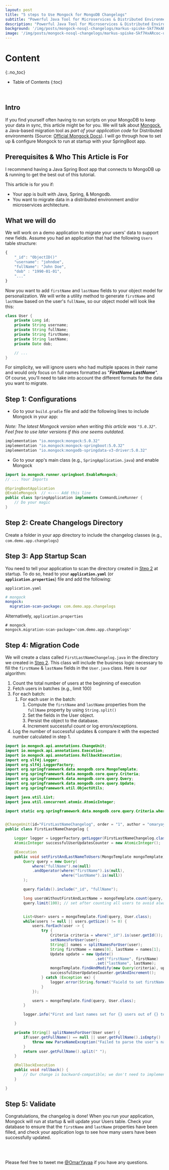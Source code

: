 ```yaml
---
layout: post
title: "5 steps to Use Mongock for MongoDB Changelogs"
subtitle: "Powerful Java Tool for Microservices & Distributed Environments NoSQL Data Migrations"
description: "Powerful Java Tool for Microservices & Distributed Environments NoSQL Data Migrations"
background: '/img/posts/mongock-nosql-changelogs/markus-spiske-Skf7HxARcoc-unsplash.jpg'
image: '/img/posts/mongock-nosql-changelogs/markus-spiske-Skf7HxARcoc-unsplash.jpg'
---
```

# Content
{:.no_toc}
* Table of Contents
{:toc}

<br />

## Intro
If you find yourself often having to run scripts on your MongoDB to keep your data in sync, this article might be for you. We will talk about [Mongock](https://mongock.io/), a Java-based migration tool as *part of your application code* for Distributed environments (Source: [Official Mongock Docs](https://docs.mongock.io/)). I will go through how to set up & configure Mongock to run at startup with your SpringBoot app.

## Prerequisites & Who This Article is For
I recommend having a Java Spring Boot app that connects to MongoDB up & running to get the best out of this tutorial.

This article is for you if:
- Your app is built with Java, Spring, & Mongodb.  
- You want to migrate data in a distributed environment and/or microservices architecture.


## What we will do
We will work on a demo application to migrate your users' data to support new fields. Assume you had an application that had the following `Users` table structure:

```javascript
{
    "_id": "ObjectID()"
    "username": "johndoe",
    "fullName": "John Doe",
    "dob" : "1990-01-01",
    "..."
}
```

Now you want to add `firstName` and `lastName` fields to your object model for personalization. We will write a utility method to generate `firstName` and `lastName` based on the user's `fullName`, so our object model will look like this:

```java
class User {
    private Long id;
    private String username;
    private String fullName;
    private String firstName;
    private String lastName;
    private Date dob;

    // ...
}
```

For simplicity, we will ignore users who had multiple spaces in their name and would only focus on full names formatted as "**_FirstName LastName_**". Of course, you'll need to take into account the different formats for the data you want to migrate. 


## Step 1: Configurations

- Go to your `build.gradle` file and add the following lines to include Mongock in your app:


_Note: The latest Mongock version when writing this article was `"5.0.32"`. Feel free to use later versions if this one seems outdated._

```gradle
implementation "io.mongock:mongock:5.0.32"
implementation "io.mongock:mongock-springboot:5.0.32"
implementation "io.mongock:mongodb-springdata-v3-driver:5.0.32"
```

- Go to your app's main class (e.g., `SpringApplication.java`) and enable Mongock

```java
import io.mongock.runner.springboot.EnableMongock;
// ... Your Imports

@SpringBootApplication
@EnableMongock  // <---- Add this line
public class SpringApplication implements CommandLineRunner {
    // Do your magic
}
```

## Step 2: Create Changelogs Directory

Create a folder in your app directory to include the changelog classes (e.g., `com.demo.app.changelogs`)

## Step 3: App Startup Scan

You need to tell your application to scan the directory created in [Step 2](#step-2-create-changelogs-directory) at startup. To do so, head to your **`application.yaml`** (or **`application.properties`**) file and add the following:

`application.yaml`
```yml
# mongock
mongock:
  migration-scan-package: com.demo.app.changelogs 
```
Alternatively, `application.properties`
```properties
# mongock
mongock.migration-scan-package='com.demo.app.changelogs'
```

## Step 4: Migration Code


We will create a class called `FirstLastNameChangelog.java` in the directory we created in [Step 2](#step-2-create-changelogs-directory). This class will include the business logic necessary to fill the `firstName` & `lastName` fields in the `User.java` class. Here is our algorithm:

1. Count the total number of users at the beginning of execution
2. Fetch users in batches (e.g., limit 100)
3. For each batch:
   1. For each user in the batch:
      1. Compute the `firstName` and `lastName` properties from the `fullName` property by using `String.split()`
      2. Set the fields in the User object.
      3. Persist the object to the database.
      4. Increment successful count or log errors/exceptions.
4. Log the number of successful updates & compare it with the expected number calculated in step 1.

```java
import io.mongock.api.annotations.ChangeUnit;
import io.mongock.api.annotations.Execution;
import io.mongock.api.annotations.RollbackExecution;
import org.slf4j.Logger;
import org.slf4j.LoggerFactory;
import org.springframework.data.mongodb.core.MongoTemplate;
import org.springframework.data.mongodb.core.query.Criteria;
import org.springframework.data.mongodb.core.query.Query;
import org.springframework.data.mongodb.core.query.Update;
import org.springframework.util.ObjectUtils;

import java.util.List;
import java.util.concurrent.atomic.AtomicInteger;

import static org.springframework.data.mongodb.core.query.Criteria.where;


@ChangeUnit(id="FirstLastNameChangelog", order = "1", author = "omaryaya")
public class FirstLastNameChangelog {

    Logger logger = LoggerFactory.getLogger(FirstLastNameChangelog.class);
    AtomicInteger successfulUserUpdatesCounter = new AtomicInteger();

    @Execution
    public void setFirstAndLastNameToUsers(MongoTemplate mongoTemplate) {
        Query query = new Query(
            where("fullName").ne(null)
            .andOperator(where("firstName").is(null),
                         where("lastName").is(null))
        );

        query.fields().include("_id", "fullName");

        long usersWithoutFirstAndLastName = mongoTemplate.count(query, User.class);
        query.limit(100); // set after counting all users to avoid always getting 100 as the maximum number of users


        List<User> users = mongoTemplate.find(query, User.class);
        while(users != null || users.getSize() != 0) {
            users.forEach(user -> {
                try {
                    Criteria criteria = where("_id").is(user.getId());
                    setNamesForUser(user);
                    String[] names = splitNamesForUser(user);
                    String firstName = names[0], lastName = names[1];
                    Update update = new Update()
                                        .set("firstName", firstName)
                                        .set("lastName", lastName);
                    mongoTemplate.findAndModify(new Query(criteria), update, User.class);
                    successfulUserUpdatesCounter.getAndIncrement();
                } catch (Exception ex) {
                    logger.error(String.format("Faield to set firstName & lastName for user with id %s", user.getId()), ex);
                }
            });

            users = mongoTemplate.find(query, User.class);
        }

        logger.info("First and last names set for {} users out of {} total.", successfulUserUpdatesCounter,  usersWithoutFirstAndLastName);

    }

    private String[] splitNamesForUser(User user) {
        if(user.getFullName() == null || user.getFullName().isEmpty() || !user.getFullName().contains(" ")) {
            throw new ParseNameException("Failed to parse the user's name");
        }
        return user.getFullName().split(" ");
    }

    @RollbackExecution
    public void rollback() {
        // Our change is backward-compatible; we don't need to implement a rollback mechanism.
    }

}

```

## Step 5: Validate
Congratulations, the changelog is done! When you run your application, Mongock will run at startup & will update your Users table. Check your database to ensure that the `firstName` and `lastName` properties have been filled, and check your application logs to see how many users have been successfully updated.


<br />
<br />

Please feel free to tweet me [@OmarYayaa](https://twitter.com/OmarYayaa) if you have any questions.